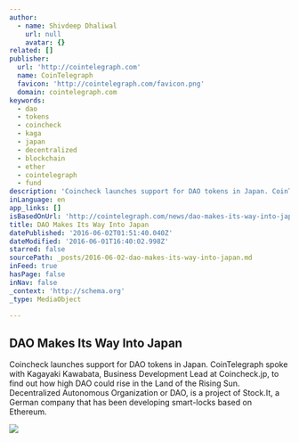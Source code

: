 ```yaml
---
author:
  - name: Shivdeep Dhaliwal
    url: null
    avatar: {}
related: []
publisher:
  url: 'http://cointelegraph.com'
  name: CoinTelegraph
  favicon: 'http://cointelegraph.com/favicon.png'
  domain: cointelegraph.com
keywords:
  - dao
  - tokens
  - coincheck
  - kaga
  - japan
  - decentralized
  - blockchain
  - ether
  - cointelegraph
  - fund
description: 'Coincheck launches support for DAO tokens in Japan. CoinTelegraph spoke with Kagayaki Kawabata, Business Development Lead at Coincheck.jp, to find out how high DAO could rise in the Land of the Rising Sun. Decentralized Autonomous Organization or DAO, is a project of Stock.It, a German company that has been developing smart-locks based on Ethereum.'
inLanguage: en
app_links: []
isBasedOnUrl: 'http://cointelegraph.com/news/dao-makes-its-way-into-japan'
title: DAO Makes Its Way Into Japan
datePublished: '2016-06-02T01:51:40.040Z'
dateModified: '2016-06-01T16:40:02.998Z'
starred: false
sourcePath: _posts/2016-06-02-dao-makes-its-way-into-japan.md
inFeed: true
hasPage: false
inNav: false
_context: 'http://schema.org'
_type: MediaObject

---
```

<article style=""><h1>DAO Makes Its Way Into Japan</h1><p>Coincheck launches support for DAO tokens in Japan. CoinTelegraph spoke with Kagayaki Kawabata, Business Development Lead at Coincheck.jp, to find out how high DAO could rise in the Land of the Rising Sun. Decentralized Autonomous Organization or DAO, is a project of Stock.It, a German company that has been developing smart-locks based on Ethereum.</p><img src="http://cointelegraph.com/images/725_aHR0cDovL2NvaW50ZWxlZ3JhcGguY29tL3N0b3JhZ2UvdXBsb2Fkcy92aWV3L2U0ZmUwM2E1NjAyMzQxNDFhNTIzNDJiZTlmN2RhZGE3LmpwZw==.jpg" /></article>